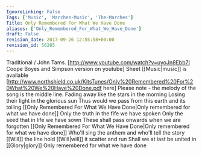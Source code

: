 ```yaml
---
IgnoreLinking: False
Tags: ['Music', 'Marches-Music', 'The-Marches']
Title: Only Remembered For What We Have Done
aliases: ['Only_Remembered_For_What_We_Have_Done']
draft: False
revision_date: 2017-09-26 12:55:58+00:00
revision_id: 56285
---
```


Traditional / John Tams. [http://www.youtube.com/watch?v=uyoJn8Ebb7I Coope Boyes and Simpson version on youtube]
Sheet [[Music|music]] is available [http://www.northshield.co.uk/KitsTunes/Only%20Remembered%20For%20What%20We%20Have%20Done.pdf here]  Please note - the melody of the song is the middle line.
Fading away like the stars in the morning
Losing their light in the glorious sun
Thus would we pass from this earth and its toiling
[[Only Remembered For What We Have Done|Only remembered for what we have done]]
Only the truth in the fife we have spoken
Only the seed that in life we have sown
These shall pass onwards when we are forgotten
[[Only Remembered For What We Have Done|Only remembered for what we have done]]
Who'll sing the anthem and who'll tell the story
[[Will]] the line hold [[Will|will]] it scatter and run
Shall we at last be united in [[Glory|glory]]
Only remembered for what we have done